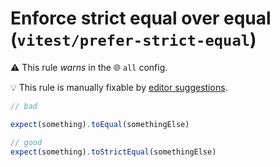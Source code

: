 # Enforce strict equal over equal (`vitest/prefer-strict-equal`)

⚠️ This rule _warns_ in the 🌐 `all` config.

💡 This rule is manually fixable by [editor suggestions](https://eslint.org/docs/latest/use/core-concepts#rule-suggestions).

<!-- end auto-generated rule header -->

```ts
// bad

expect(something).toEqual(somethingElse)

// good
expect(something).toStrictEqual(somethingElse)
```
